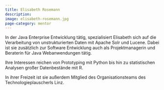 ```yaml
---
title: Elisabeth Rosemann
description: 
image: elisabeth-rosemann.jpg
page-category: mentor
---
```


In der Java Enterprise Entwicklung tätig, spezialisiert Elisabeth sich auf die Verarbeitung von unstrukturierten Daten mit Apache Solr und Lucene. Dabei ist sie zusätzlich zur Software Entwicklung auch als Projektmanagerin und Beraterin für Java Webanwendungen tätig.

Ihre Interessen reichen von Prototyping mit Python bis hin zu statistischen Analysen großer Datenbestände mit R.

In ihrer Freizeit ist sie außerdem Mitglied des Organisationsteams des Technologieplauscherls Linz.

